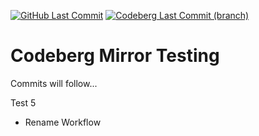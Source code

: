 [![GitHub Last Commit](https://img.shields.io/github/last-commit/smashedr/codeberg-mirror?logo=github&logoColor=white&label=updated)](https://github.com/smashedr/codeberg-mirror/graphs/commit-activity)
[![Codeberg Last Commit (branch)](https://img.shields.io/gitea/last-commit/shaner/codeberg-mirror/master?gitea_url=https%3A%2F%2Fcodeberg.org%2F&logo=codeberg&logoColor=white&label=updated)](https://codeberg.org/shaner/codeberg-mirror)

# Codeberg Mirror Testing

Commits will follow...

Test 5

- Rename Workflow
